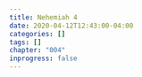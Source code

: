 ```yaml
---
title: Nehemiah 4
date: 2020-04-12T12:43:00-04:00
categories: []
tags: []
chapter: "004"
inprogress: false
---
```


